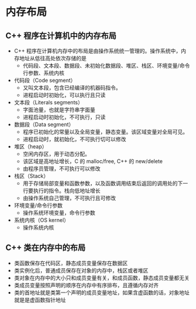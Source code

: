 # 内存布局

## C++ 程序在计算机中的内存布局
+ C++ 程序在计算机内存中的布局是由操作系统统一管理的。操作系统中，内存地址从低往高处依次存储的是
    - 代码段、文本段、数据段、未初始化数据段、堆区、栈区、环境变量/命令行参数、系统内核
+ 代码段（Code segment）
    - 又叫文本段，包含已经编译的机器码指令。
    - 进程启动时初始化，可以执行且只读
+ 文本段（Literals segments）
    - 字面池量，也就是字符串字面量
    - 进程启动时初始化，不可执行，只读
+ 数据段（Data segment）
    - 程序已初始化的常量以及全局变量，静态变量。该区域变量对全局可见。
    - 进程启动时，就初始化，不可执行切可以修改
+ 堆区（heap）
    - 空闲内存区，用于动态分配。
    - 该区域是高地址增长，C 的 malloc/free, C++ 的 new/delete
    - 由程序员管理，不可执行可以修改
+ 栈区（Stack）
    - 用于存储局部变量和函数参数，以及函数调用结束后返回的调用处的下一行要执行的指令。栈向低地址增长
    - 由操作系统自己管理，不可执行且可修改
+ 环境变量/命令行参数
    - 操作系统环境变量，命令行参数
+ 系统内核（OS kernel）
    - 操作系统内核

## C++ 类在内存中的布局
+ 类函数保存在代码区，静态成员变量保存在数据区
+ 类实例化后，普通成员保存在对象的内存中，栈区或者堆区
+ 类对象在内存中的大小只和成员变量有关，和成员函数，静态成员变量都无关
+ 类成员变量按照声明的顺序在内存中有序排布，且遵循内存对齐
+ 类的首地址就是类第一个声明的成员变量地址，如果含虚函数的话，对象地址就是是虚函数指针地址